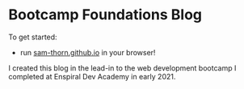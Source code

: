 # Bootcamp Foundations Blog

To get started:
- run [sam-thorn.github.io](sam-thorn.github.io) in your browser!

I created this blog in the lead-in to the web development bootcamp I completed at Enspiral Dev Academy in early 2021.
